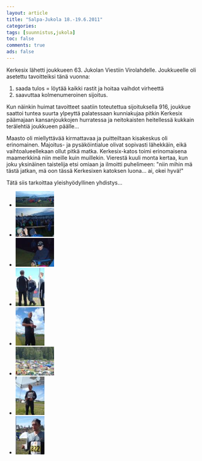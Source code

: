 ```yaml
---
layout: article 
title: "Salpa-Jukola 18.-19.6.2011" 
categories: 
tags: [suunnistus,jukola]
toc: false 
comments: true 
ads: false 
---
```


Kerkesix lähetti joukkueen 63. Jukolan Viestiin Virolahdelle.
Joukkueelle oli asetettu tavoitteiksi tänä vuonna:

1.  saada tulos = löytää kaikki rastit ja hoitaa vaihdot virheettä
2.  saavuttaa kolmenumeroinen sijoitus.

Kun näinkin huimat tavoitteet saatiin toteutettua sijoituksella 916,
joukkue saattoi tuntea suurta ylpeyttä palatessaan kunniakujaa pitkin
Kerkesix päämajaan kansanjoukkojen hurratessa ja neitokaisten
heitellessä kukkain terälehtiä joukkueen päälle...

Maasto oli miellyttävää kirmattavaa ja puitteiltaan kisakeskus oli
erinomainen. Majoitus- ja pysäköintialue olivat sopivasti lähekkäin,
eikä vaihtoalueellekaan ollut pitkä matka. Kerkesix-katos toimi
erinomaisena maamerkkinä niin meille kuin muillekin. Vierestä kuuli
monta kertaa, kun joku yksinäinen taistelija etsi omiaan ja ilmoitti
puhelimeen: "niin mihin mä tästä jatkan, mä oon tässä Kerkesixen
katoksen luona... ai, okei hyvä!"

Tätä siis tarkoittaa yleishyödyllinen yhdistys...

<div class="th-grid image-gallery" markdown="1">

-   [![](/images/jukola-2011/Thumbnails/367.JPG)](/images/jukola-2011/367.JPG)
-   [![](/images/jukola-2011/Thumbnails/375.JPG)](/images/jukola-2011/375.JPG)
-   [![](/images/jukola-2011/Thumbnails/385.JPG)](/images/jukola-2011/385.JPG)
-   [![](/images/jukola-2011/Thumbnails/389.JPG)](/images/jukola-2011/389.JPG)
-   [![](/images/jukola-2011/Thumbnails/390.JPG)](/images/jukola-2011/390.JPG)
-   [![](/images/jukola-2011/Thumbnails/394.JPG)](/images/jukola-2011/394.JPG)
-   [![](/images/jukola-2011/Thumbnails/397.JPG)](/images/jukola-2011/397.JPG)
-   [![](/images/jukola-2011/Thumbnails/399.JPG)](/images/jukola-2011/399.JPG)

</div>
